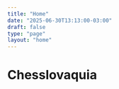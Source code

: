 ```yaml
---
title: "Home"
date: "2025-06-30T13:13:00-03:00"
draft: false
type: "page"
layout: "home"
---
```


# Chesslovaquia
